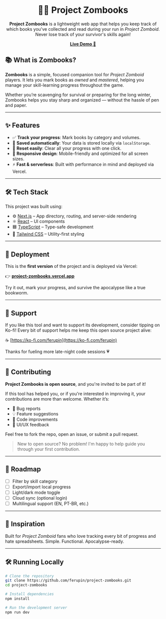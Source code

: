 <h1 align="center">🧟‍♂️ Project Zombooks</h1>

<p align="center">
  <strong>Project Zombooks</strong> is a lightweight web app that helps you keep track of which books you've collected and read during your run in <em>Project Zomboid</em>. Never lose track of your survivor's skills again!
</p>

<p align="center">
  <a href="https://project-zombooks.vercel.app"><strong>Live Demo 🚀</strong></a>
</p>


## 📚 What is Zombooks?

**Zombooks** is a simple, focused companion tool for *Project Zomboid* players. It lets you mark books as *owned* and *mastered*, helping you manage your skill-learning progress throughout the game.

Whether you’re scavenging for survival or preparing for the long winter, Zombooks helps you stay sharp and organized — without the hassle of pen and paper.

---

## ✨ Features

- ✅ **Track your progress**: Mark books by category and volumes.
- 💾 **Saved automatically**: Your data is stored locally via `localStorage`.
- 🔄 **Reset easily**: Clear all your progress with one click.
- 📱 **Responsive design**: Mobile-friendly and optimized for all screen sizes.
- ⚡ **Fast & serverless**: Built with performance in mind and deployed via Vercel.

---

## 🛠️ Tech Stack

This project was built using:

- ⚙️ [Next.js](https://nextjs.org/) – App directory, routing, and server-side rendering
- ⚛️ [React](https://reactjs.org/) – UI components
- 🟦 [TypeScript](https://www.typescriptlang.org/) – Type-safe development
- 🎨 [Tailwind CSS](https://tailwindcss.com/) – Utility-first styling

---

## 🚀 Deployment

This is the **first version** of the project and is deployed via Vercel:

👉 **[project-zombooks.vercel.app](https://project-zombooks.vercel.app)**

Try it out, mark your progress, and survive the apocalypse like a true bookworm.

---

## 🤝 Support

If you like this tool and want to support its development, consider tipping on Ko-fi! Every bit of support helps me keep this open source project alive:

☕ [https://ko-fi.com/ferupin](https://ko-fi.com/ferupin)

Thanks for fueling more late-night code sessions 💗

---

## 👥 Contributing

**Project Zombooks is open source**, and you're invited to be part of it!

If this tool has helped you, or if you're interested in improving it, your contributions are more than welcome. Whether it’s:

- 🐛 Bug reports
- 💡 Feature suggestions
- 🧱 Code improvements
- 🎨 UI/UX feedback

Feel free to fork the repo, open an issue, or submit a pull request.

> New to open source? No problem! I'm happy to help guide you through your first contribution.

---

## 📌 Roadmap

- [ ] Filter by skill category
- [ ] Export/import local progress
- [ ] Light/dark mode toggle
- [ ] Cloud sync (optional login)
- [ ] Multilingual support (EN, PT-BR, etc.)

---

## 🧠 Inspiration

Built for *Project Zomboid* fans who love tracking every bit of progress and hate spreadsheets. Simple. Functional. Apocalypse-ready.

---

## 🛠️ Running Locally

```bash
# Clone the repository
git clone https://github.com/ferupin/project-zombooks.git
cd project-zombooks

# Install dependencies
npm install

# Run the development server
npm run dev
